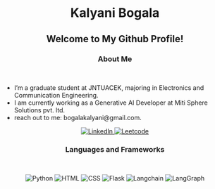<h1 align = "center">Kalyani Bogala</h1>

<h2 align="center">Welcome to My Github Profile!</h2>

<h3 align="center"> <b>About Me</b> </h3>
<br/>
<ul>
  <li>I’m a graduate student at JNTUACEK, majoring in Electronics and Communication Engineering.</li>
  <li>I am currently working as a Generative AI Developer at Miti Sphere Solutions pvt. ltd.</li>
  <li>reach out to me: bogalakalyani@gmail.com.</li>
</ul>
<div align="center">
<a href="https://www.linkedin.com/in/bogala-kalyani/" target="_blank"> 
  <img src="https://img.shields.io/badge/linkedin-%230077B5.svg?style=for-the-badge&logo=linkedin&logoColor=white" alt="LinkedIn"> 
</a>
<a href="https://leetcode.com/u/bogalakalyani/" target="_blank"> 
  <img src="https://img.shields.io/badge/LeetCode-FFA116?style=for-the-badge&logo=leetcode&logoColor=white" alt="Leetcode"> 
</a>
  
</div>

<h3 align="center"> <b>Languages and Frameworks</b> </h3>
<br/>
<p align="center">
  <img src="https://img.shields.io/badge/python%20-%231572B6.svg?&style=for-the-badge&logo=python&logoColor=white" alt="Python">
  <img src="https://img.shields.io/badge/html%20-%231572B6.svg?&style=for-the-badge&logo=html5&logoColor=white" alt="HTML">
  <img src="https://img.shields.io/badge/css%20-%231572B6.svg?&style=for-the-badge&logo=css3&logoColor=white" alt="CSS">
  <img src="https://img.shields.io/badge/flask%20-%231572B6.svg?&style=for-the-badge&logo=flask&logoColor=white" alt="Flask">
  <img src="https://img.shields.io/badge/LangChain-%231572B6.svg?style=for-the-badge&logo=langchain&logoColor=white" 
  alt="Langchain">
  <img src="https://img.shields.io/badge/LangChain-%231572B6.svg?style=for-the-badge&logo=langchain&logoColor=white"
  alt="LangGraph">
  <br/>
  <br/>
</p>


